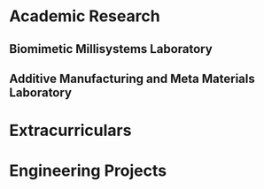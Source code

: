 # **Academic Research**
## Biomimetic Millisystems Laboratory
## Additive Manufacturing and Meta Materials Laboratory

# **Extracurriculars**

# **Engineering Projects**
